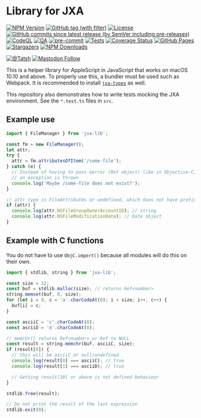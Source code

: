 # Library for JXA

[![NPM Version](https://img.shields.io/npm/v/jxa-lib)](https://www.npmjs.com/package/jxa-lib)
[![GitHub tag (with filter)](https://img.shields.io/github/v/tag/Tatsh/jxa-lib)](https://github.com/Tatsh/jxa-lib/tags)
[![License](https://img.shields.io/github/license/Tatsh/jxa-lib)](https://github.com/Tatsh/jxa-lib/blob/master/LICENSE.txt)
[![GitHub commits since latest release (by SemVer including pre-releases)](https://img.shields.io/github/commits-since/Tatsh/jxa-lib/v0.1.5/master)](https://github.com/Tatsh/jxa-lib/compare/v0.1.5...master)
[![CodeQL](https://github.com/Tatsh/jxa-lib/actions/workflows/codeql.yml/badge.svg)](https://github.com/Tatsh/jxa-lib/actions/workflows/codeql.yml)
[![QA](https://github.com/Tatsh/jxa-lib/actions/workflows/qa.yml/badge.svg)](https://github.com/Tatsh/jxa-lib/actions/workflows/qa.yml)
[![pre-commit](https://img.shields.io/badge/pre--commit-enabled-brightgreen?logo=pre-commit&logoColor=white)](https://github.com/pre-commit/pre-commit)
[![Tests](https://github.com/Tatsh/jxa-lib-examples/actions/workflows/tests.yml/badge.svg)](https://github.com/Tatsh/jxa-lib-examples/actions/workflows/tests.yml)
[![Coverage Status](https://coveralls.io/repos/github/Tatsh/jxa-lib-examples/badge.svg?branch=master)](https://coveralls.io/github/Tatsh/jxa-lib-examples?branch=master)
[![GitHub Pages](https://github.com/Tatsh/jxa-lib/actions/workflows/pages/pages-build-deployment/badge.svg)](https://tatsh.github.io/jxa-lib/)
[![Stargazers](https://img.shields.io/github/stars/Tatsh/jxa-lib?logo=github&style=flat)](https://github.com/Tatsh/jxa-lib/stargazers)
[![NPM Downloads](https://img.shields.io/npm/dm/jxa-lib)](https://www.npmjs.com/package/jxa-lib)

[![@Tatsh](https://img.shields.io/badge/dynamic/json?url=https%3A%2F%2Fpublic.api.bsky.app%2Fxrpc%2Fapp.bsky.actor.getProfile%2F%3Factor%3Ddid%3Aplc%3Auq42idtvuccnmtl57nsucz72%26query%3D%24.followersCount%26style%3Dsocial%26logo%3Dbluesky%26label%3DFollow%2520%40Tatsh&query=%24.followersCount&style=social&logo=bluesky&label=Follow%20%40Tatsh)](https://bsky.app/profile/Tatsh.bsky.social)
[![Mastodon Follow](https://img.shields.io/mastodon/follow/109370961877277568?domain=hostux.social&style=social)](https://hostux.social/@Tatsh)

This is a helper library for AppleScript in JavaScript that works on macOS 10.10 and above. To
properly use this, a bundler must be used such as Webpack. It is recommended to install
[`jxa-types`](https://www.npmjs.com/package/jxa-types) as well.

This repository also demonstrates how to write tests mocking the JXA environment. See the `*.test.ts`
files in `src`.

## Example use

```typescript
import { FileManager } from 'jxa-lib';

const fm = new FileManager();
let attr;
try {
  attr = fm.attributesOfItem('/some-file');
} catch (e) {
  // Instead of having to pass &error (Ref object) like in Objective-C,
  // an exception is thrown
  console.log('Maybe /some-file does not exist?');
}

// attr type is FileAttributes or undefined, which does not have prefixes removed
if (attr) {
  console.log(attr.NSFileGroupOwnerAccountID); // string
  console.log(attr.NSFileModificationDate); // Date object
}
```

## Example with C functions

You do not have to use `ObjC.import()` because all modules will do this on their own.

```typescript
import { stdlib, string } from 'jxa-lib';

const size = 32;
const buf = stdlib.malloc(size); // returns Ref<number>
string.memset(buf, 0, size);
for (let i = 0, c = 'a'.charCodeAt(0); i < size; i++, c++) {
  buf[i] = c;
}

const asciiC = 'c'.charCodeAt(0);
const asciiD = 'd'.charCodeAt(0);

// memchr() returns Ref<number> or Ref to NULL
const result = string.memchr(buf, asciiC, size);
if (result[0]) {
  // this will be asciiC or null/undefined
  console.log(result[0] === asciiC); // true
  console.log(result[1] === asciiD); // true

  // Getting result[30] or above is not defined behaviour
}

stdlib.free(result);

// Do not print the result of the last expression
stdlib.exit(0);
```
